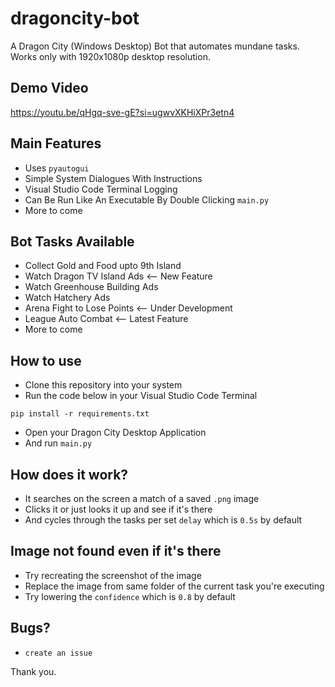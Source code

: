 # dragoncity-bot

A Dragon City (Windows Desktop) Bot that automates mundane tasks. Works only with 1920x1080p desktop resolution.

## Demo Video 

https://youtu.be/qHgq-sve-gE?si=ugwvXKHiXPr3etn4

## Main Features

- Uses `pyautogui`
- Simple System Dialogues With Instructions
- Visual Studio Code Terminal Logging
- Can Be Run Like An Executable By Double Clicking `main.py`
- More to come

## Bot Tasks Available

- Collect Gold and Food upto 9th Island
- Watch Dragon TV Island Ads <-- New Feature
- Watch Greenhouse Building Ads
- Watch Hatchery Ads
- Arena Fight to Lose Points <-- Under Development
- League Auto Combat <-- Latest Feature
- More to come

## How to use

- Clone this repository into your system
- Run the code below in your Visual Studio Code Terminal

```shell
pip install -r requirements.txt
```

- Open your Dragon City Desktop Application
- And run `main.py`

## How does it work?

- It searches on the screen a match of a saved `.png` image
- Clicks it or just looks it up and see if it's there
- And cycles through the tasks per set `delay` which is `0.5s` by default

## Image not found even if it's there

- Try recreating the screenshot of the image
- Replace the image from same folder of the current task you're executing
- Try lowering the `confidence` which is `0.8` by default

## Bugs?

- `create an issue`

Thank you.
